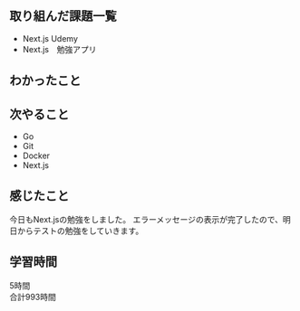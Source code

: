 ## 取り組んだ課題一覧
- Next.js Udemy
- Next.js　勉強アプリ

## わかったこと

## 次やること
- Go
- Git
- Docker
- Next.js

## 感じたこと
今日もNext.jsの勉強をしました。
エラーメッセージの表示が完了したので、明日からテストの勉強をしていきます。

## 学習時間
5時間<br />
合計993時間
